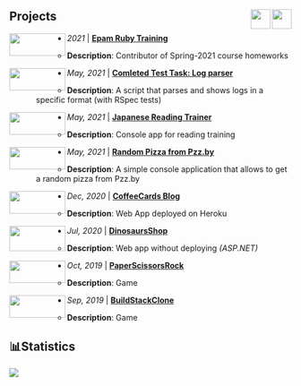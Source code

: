 ## Projects<a href="https://www.linkedin.com/in/ekaterina-balabanovich/"><img align="right" src="https://camo.githubusercontent.com/c8a9c5b414cd812ad6a97a46c29af67239ddaeae08c41724ff7d945fb4c047e5/68747470733a2f2f6564656e742e6769746875622e696f2f537570657254696e7949636f6e732f696d616765732f7376672f6c696e6b6564696e2e737667" width="35" height="35" /></a><a href="https://twitter.com/kate_tomosimasu"><img align="right" src="https://camo.githubusercontent.com/35b0b8bfbd8840f35607fb56ad0a139047fd5d6e09ceb060c5c6f0a5abd1044c/68747470733a2f2f6564656e742e6769746875622e696f2f537570657254696e7949636f6e732f696d616765732f7376672f747769747465722e737667" width="35" height="35" /></a>

<img align="left" src="https://img.shields.io/badge/ruby-%23CC342D.svg?style=for-the-badge&logo=ruby&logoColor=white" width="100" height="40" />
<ul>
 <li><i>2021</i> | <a href="https://github.com/miseinen/miseinen/blob/main/task-description.md"><b>Epam Ruby Training</b></a></li>
 <ul><li><b>Description</b>: Contributor of Spring-2021 course homeworks</ul>
</ul>


<img align="left" src="https://img.shields.io/badge/ruby-%23CC342D.svg?style=for-the-badge&logo=ruby&logoColor=white" width="100" height="40" />
<ul>
 <li><i>May, 2021</i> |  <a href="https://github.com/miseinen/views-count-log-parser"><b>Comleted Test Task: Log parser</b></a> </li>
 <ul><li><b>Description</b>: A script that parses and shows logs in a specific format (with RSpec tests)</li></ul>
</ul>


<img align="left" src="https://img.shields.io/badge/ruby-%23CC342D.svg?style=for-the-badge&logo=ruby&logoColor=white" width="100" height="40" />
<ul>
 <li><i>May, 2021</i> |  <a href="https://github.com/miseinen/japanese-reading-trainer"><b>Japanese Reading Trainer</b></a></li>
 <ul><li><b>Description</b>: Console app for reading training</li></ul>
</ul>


<img align="left" src="https://img.shields.io/badge/ruby-%23CC342D.svg?style=for-the-badge&logo=ruby&logoColor=white" width="100" height="40" />
<ul>
 <li><i>May, 2021</i> |  <a href="https://github.com/miseinen/random-pizza-from-pzz"><b>Random Pizza from Pzz.by</b></a> </li>
 <ul><li><b>Description</b>: A simple console application that allows to get a random pizza from Pzz.by</li></ul>
</ul>


<img align="left" src="https://img.shields.io/badge/rails-%23CC0000.svg?style=for-the-badge&logo=ruby-on-rails&logoColor=white" width="100" height="40" />
<ul>
 <li><i>Dec, 2020</i> |  <a href="https://github.com/miseinen/coffee-cards-blog"><b>CoffeeCards Blog</b></a> </li>
 <ul><li><b>Description</b>: Web App deployed on Heroku</li></ul>
</ul>

<img align="left" src="https://img.shields.io/badge/.NET-5C2D91?style=for-the-badge&logo=.net&logoColor=white" width="100" height="45" />
<ul>
 <li><i>Jul, 2020</i> |  <a href="https://github.com/miseinen/DinosaursShop"><b>DinosaursShop</b></a> </li>
 <ul><li><b>Description</b>: Web app without deploying <i>(ASP.NET)</i></li></ul>
</ul>

<img align="left" src="https://img.shields.io/badge/unity-%23000000.svg?style=for-the-badge&logo=unity&logoColor=white" width="100" height="40" />
<ul>
 <li><i>Oct, 2019</i> |  <a href="https://github.com/miseinen/DinosaursShop"><b>PaperScissorsRock</b></a> </li>
 <ul><li><b>Description</b>: Game</li></ul>
</ul>

<img align="left" src="https://img.shields.io/badge/unity-%23000000.svg?style=for-the-badge&logo=unity&logoColor=white" width="100" height="40" />
<ul>
 <li><i>Sep, 2019</i> |  <a href="https://github.com/miseinen/DinosaursShop"><b>BuildStackClone</b></a> </li>
 <ul><li><b>Description</b>: Game</li></ul>
</ul>

## 📊Statistics

<img aligh="left" src="https://github-readme-stats.vercel.app/api?username=miseinen&show_icons=true&count_private=true&theme=radical" /> 

